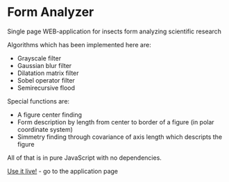 # Form Analyzer

Single page WEB-application for insects form analyzing scientific research

Algorithms which has been implemented here are:

* Grayscale filter
* Gaussian blur filter
* Dilatation matrix filter
* Sobel operator filter
* Semirecursive flood

Special functions are:
* A figure center finding
* Form description by length from center to border of a figure (in polar coordinate system)
* Simmetry finding through covariance of axis length which descripts the figure

All of that is in pure JavaScript with no dependencies.

[Use it live!](https://dancecoder.github.io/fanalyzer/public_html/index.html) - go to the application page
